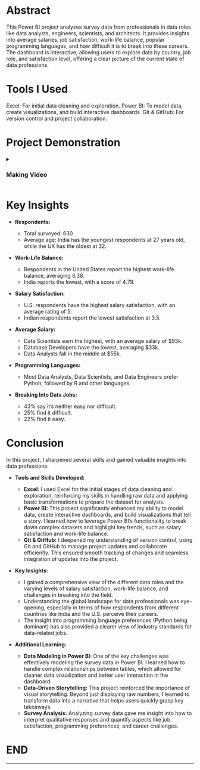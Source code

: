 # Abstract

This Power BI project analyzes survey data from professionals in data roles like data analysts, engineers, scientists, and architects. It provides insights into average salaries, job satisfaction, work-life balance, popular programming languages, and how difficult it is to break into these careers. The dashboard is interactive, allowing users to explore data by country, job role, and satisfaction level, offering a clear picture of the current state of data professions.

# Tools I Used

Excel: For initial data cleaning and exploration.
Power BI: To model data, create visualizations, and build interactive dashboards.
Git & GitHub: For version control and project collaboration.

# Project Demonstration



<details>
  <summary><h3>Making Video</h3></summary>

  [![Video](https://i.ytimg.com/vi_webp/4xOX3FnPtsg/maxresdefault.webp)](https://www.youtube.com/watch?v=4xOX3FnPtsg)


</details>


# Key Insights

- **Respondents:**
  - Total surveyed: 630
  - Average age: India has the youngest respondents at 27 years old, while the UK has the oldest at 32.

- **Work-Life Balance:**
  - Respondents in the United States report the highest work-life balance, averaging 6.38.
  - India reports the lowest, with a score of 4.79.

- **Salary Satisfaction:**
  - U.S. respondents have the highest salary satisfaction, with an average rating of 5.
  - Indian respondents report the lowest satisfaction at 3.5.

- **Average Salary:**
  - Data Scientists earn the highest, with an average salary of $93k.
  - Database Developers have the lowest, averaging $33k.
  - Data Analysts fall in the middle at $55k.

- **Programming Languages:**
  - Most Data Analysts, Data Scientists, and Data Engineers prefer Python, followed by R and other languages.

- **Breaking Into Data Jobs:**
  - 43% say it’s neither easy nor difficult.
  - 25% find it difficult.
  - 22% find it easy.


# Conclusion

In this project, I sharpened several skills and gained valuable insights into data professions. 

- **Tools and Skills Developed:**
  - **Excel:** I used Excel for the initial stages of data cleaning and exploration, reinforcing my skills in handling raw data and applying basic transformations to prepare the dataset for analysis.
  - **Power BI:** This project significantly enhanced my ability to model data, create interactive dashboards, and build visualizations that tell a story. I learned how to leverage Power BI’s functionality to break down complex datasets and highlight key trends, such as salary satisfaction and work-life balance.
  - **Git & GitHub:** I deepened my understanding of version control, using Git and GitHub to manage project updates and collaborate efficiently. This ensured smooth tracking of changes and seamless integration of updates into the project.

- **Key Insights:**
  - I gained a comprehensive view of the different data roles and the varying levels of salary satisfaction, work-life balance, and challenges in breaking into the field. 
  - Understanding the global landscape for data professionals was eye-opening, especially in terms of how respondents from different countries like India and the U.S. perceive their careers.
  - The insight into programming language preferences (Python being dominant) has also provided a clearer view of industry standards for data-related jobs.

- **Additional Learning:**
  - **Data Modeling in Power BI:** One of the key challenges was effectively modeling the survey data in Power BI. I learned how to handle complex relationships between tables, which allowed for cleaner data visualization and better user interaction in the dashboard.
  - **Data-Driven Storytelling:** This project reinforced the importance of visual storytelling. Beyond just displaying raw numbers, I learned to transform data into a narrative that helps users quickly grasp key takeaways.
  - **Survey Analysis:** Analyzing survey data gave me insight into how to interpret qualitative responses and quantify aspects like job satisfaction, programming preferences, and career challenges.


# END
---